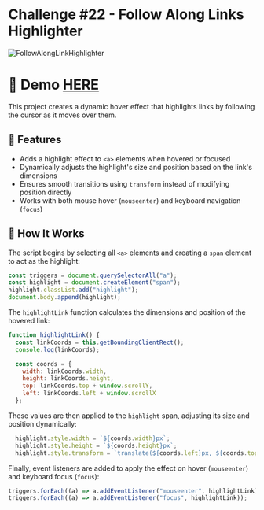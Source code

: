 # Challenge #22 - Follow Along Links Highlighter

![FollowAlongLinkHighlighter](https://github.com/user-attachments/assets/0715cd4b-589e-403a-bfb5-3e8cd3339a5f)

# 📸 Demo [HERE](https://hmothershed.github.io/JavaScript30/22-Follow-Along-Link-Highlighter/)
This project creates a dynamic hover effect that highlights links by following the cursor as it moves over them.

## 🚀 Features
- Adds a highlight effect to `<a>` elements when hovered or focused
- Dynamically adjusts the highlight's size and position based on the link's dimensions
- Ensures smooth transitions using `transform` instead of modifying position directly
- Works with both mouse hover (`mouseenter`) and keyboard navigation (`focus`)

## 🔧 How It Works
The script begins by selecting all `<a>` elements and creating a `span` element to act as the highlight:
```js
const triggers = document.querySelectorAll("a");
const highlight = document.createElement("span");
highlight.classList.add("highlight");
document.body.append(highlight);
```
The `highlightLink` function calculates the dimensions and position of the hovered link:
```js
function highlightLink() {
  const linkCoords = this.getBoundingClientRect();
  console.log(linkCoords);

  const coords = {
    width: linkCoords.width,
    height: linkCoords.height,
    top: linkCoords.top + window.scrollY,
    left: linkCoords.left + window.scrollX
  };
```
These values are then applied to the `highlight` span, adjusting its size and position dynamically:
```js
  highlight.style.width = `${coords.width}px`;
  highlight.style.height = `${coords.height}px`;
  highlight.style.transform = `translate(${coords.left}px, ${coords.top}px)`;
```
Finally, event listeners are added to apply the effect on hover (`mouseenter`) and keyboard focus (`focus`):
```js
triggers.forEach((a) => a.addEventListener("mouseenter", highlightLink));
triggers.forEach((a) => a.addEventListener("focus", highlightLink));
```
